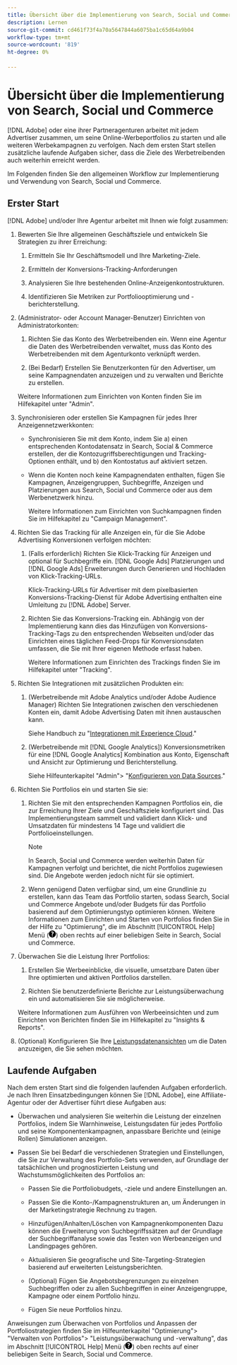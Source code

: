 ```yaml
---
title: Übersicht über die Implementierung von Search, Social und Commerce
description: Lernen
source-git-commit: cd461f73f4a70a5647844a6075ba1c65d64a9b04
workflow-type: tm+mt
source-wordcount: '819'
ht-degree: 0%

---
```


# Übersicht über die Implementierung von Search, Social und Commerce

[!DNL Adobe] oder eine ihrer Partneragenturen arbeitet mit jedem Advertiser zusammen, um seine Online-Werbeportfolios zu starten und alle weiteren Werbekampagnen zu verfolgen. Nach dem ersten Start stellen zusätzliche laufende Aufgaben sicher, dass die Ziele des Werbetreibenden auch weiterhin erreicht werden.

Im Folgenden finden Sie den allgemeinen Workflow zur Implementierung und Verwendung von Search, Social und Commerce.

## Erster Start

[!DNL Adobe] und/oder Ihre Agentur arbeitet mit Ihnen wie folgt zusammen:

1. Bewerten Sie Ihre allgemeinen Geschäftsziele und entwickeln Sie Strategien zu ihrer Erreichung:

   1. Ermitteln Sie Ihr Geschäftsmodell und Ihre Marketing-Ziele.

   1. Ermitteln der Konversions-Tracking-Anforderungen

   1. Analysieren Sie Ihre bestehenden Online-Anzeigenkontostrukturen.

   1. Identifizieren Sie Metriken zur Portfoliooptimierung und -berichterstellung.

1. (Administrator- oder Account Manager-Benutzer) Einrichten von Administratorkonten:

   1. Richten Sie das Konto des Werbetreibenden ein. Wenn eine Agentur die Daten des Werbetreibenden verwaltet, muss das Konto des Werbetreibenden mit dem Agenturkonto verknüpft werden.

   1. (Bei Bedarf) Erstellen Sie Benutzerkonten für den Advertiser, um seine Kampagnendaten anzuzeigen und zu verwalten und Berichte zu erstellen.

   Weitere Informationen zum Einrichten von Konten finden Sie im Hilfekapitel unter &quot;Admin&quot;.

1. Synchronisieren oder erstellen Sie Kampagnen für jedes Ihrer Anzeigennetzwerkkonten:

   * Synchronisieren Sie mit dem Konto, indem Sie a) einen entsprechenden Kontodatensatz in Search, Social &amp; Commerce erstellen, der die Kontozugriffsberechtigungen und Tracking-Optionen enthält, und b) den Kontostatus auf aktiviert setzen.

   * Wenn die Konten noch keine Kampagnendaten enthalten, fügen Sie Kampagnen, Anzeigengruppen, Suchbegriffe, Anzeigen und Platzierungen aus Search, Social und Commerce oder aus dem Werbenetzwerk hinzu.

      Weitere Informationen zum Einrichten von Suchkampagnen finden Sie im Hilfekapitel zu &quot;Campaign Management&quot;.

1. Richten Sie das Tracking für alle Anzeigen ein, für die Sie Adobe Advertising Konversionen verfolgen möchten:

   1. (Falls erforderlich) Richten Sie Klick-Tracking für Anzeigen und optional für Suchbegriffe ein. [!DNL Google Ads] Platzierungen und [!DNL Google Ads] Erweiterungen durch Generieren und Hochladen von Klick-Tracking-URLs.

      Klick-Tracking-URLs für Advertiser mit dem pixelbasierten Konversions-Tracking-Dienst für Adobe Advertising enthalten eine Umleitung zu [!DNL Adobe] Server.

   1. Richten Sie das Konversions-Tracking ein. Abhängig von der Implementierung kann dies das Hinzufügen von Konversions-Tracking-Tags zu den entsprechenden Webseiten und/oder das Einrichten eines täglichen Feed-Drops für Konversionsdaten umfassen, die Sie mit Ihrer eigenen Methode erfasst haben.

      Weitere Informationen zum Einrichten des Trackings finden Sie im Hilfekapitel unter &quot;Tracking&quot;.

1. Richten Sie Integrationen mit zusätzlichen Produkten ein:

   1. (Werbetreibende mit Adobe Analytics und/oder Adobe Audience Manager) Richten Sie Integrationen zwischen den verschiedenen Konten ein, damit Adobe Advertising Daten mit ihnen austauschen kann.

      Siehe Handbuch zu &quot;[Integrationen mit Experience Cloud](/help/integrations/home.md).&quot;

   1. (Werbetreibende mit [!DNL Google Analytics]) Konversionsmetriken für eine [!DNL Google Analytics] Kombination aus Konto, Eigenschaft und Ansicht zur Optimierung und Berichterstellung.

      Siehe Hilfeunterkapitel &quot;Admin&quot;> &quot;[Konfigurieren von Data Sources](/help/search-social-commerce/admin/data-sources/data-source-about.md).&quot;

1. Richten Sie Portfolios ein und starten Sie sie:

   1. Richten Sie mit den entsprechenden Kampagnen Portfolios ein, die zur Erreichung Ihrer Ziele und Geschäftsziele konfiguriert sind. Das Implementierungsteam sammelt und validiert dann Klick- und Umsatzdaten für mindestens 14 Tage und validiert die Portfolioeinstellungen.

      >[!NOTE]
      >
      >In Search, Social und Commerce werden weiterhin Daten für Kampagnen verfolgt und berichtet, die nicht Portfolios zugewiesen sind. Die Angebote werden jedoch nicht für sie optimiert.

   1. Wenn genügend Daten verfügbar sind, um eine Grundlinie zu erstellen, kann das Team das Portfolio starten, sodass Search, Social und Commerce Angebote und/oder Budgets für das Portfolio basierend auf dem Optimierungstyp optimieren können.
   Weitere Informationen zum Einrichten und Starten von Portfolios finden Sie in der Hilfe zu &quot;Optimierung&quot;, die im Abschnitt [!UICONTROL Help] Menü (![Hilfe-Menü](/help/search-social-commerce/assets/help-main-menu.png "Hilfe-Menü")) oben rechts auf einer beliebigen Seite in Search, Social und Commerce.

1. Überwachen Sie die Leistung Ihrer Portfolios:

   1. Erstellen Sie Werbeeinblicke, die visuelle, umsetzbare Daten über Ihre optimierten und aktiven Portfolios darstellen.

   1. Richten Sie benutzerdefinierte Berichte zur Leistungsüberwachung ein und automatisieren Sie sie möglicherweise.

   Weitere Informationen zum Ausführen von Werbeeinsichten und zum Einrichten von Berichten finden Sie im Hilfekapitel zu &quot;Insights &amp; Reports&quot;.

1. (Optional) Konfigurieren Sie Ihre [Leistungsdatenansichten](/help/search-social-commerce/common-tasks/data-views/data-views-about.md) um die Daten anzuzeigen, die Sie sehen möchten.

## Laufende Aufgaben

Nach dem ersten Start sind die folgenden laufenden Aufgaben erforderlich. Je nach Ihren Einsatzbedingungen können Sie [!DNL Adobe], eine Affiliate-Agentur oder der Advertiser führt diese Aufgaben aus:

* Überwachen und analysieren Sie weiterhin die Leistung der einzelnen Portfolios, indem Sie Warnhinweise, Leistungsdaten für jedes Portfolio und seine Komponentenkampagnen, anpassbare Berichte und (einige Rollen) Simulationen anzeigen.

* Passen Sie bei Bedarf die verschiedenen Strategien und Einstellungen, die Sie zur Verwaltung des Portfolio-Sets verwenden, auf Grundlage der tatsächlichen und prognostizierten Leistung und Wachstumsmöglichkeiten des Portfolios an:

   * Passen Sie die Portfoliobudgets, -ziele und andere Einstellungen an.

   * Passen Sie die Konto-/Kampagnenstrukturen an, um Änderungen in der Marketingstrategie Rechnung zu tragen.

   * Hinzufügen/Anhalten/Löschen von Kampagnenkomponenten Dazu können die Erweiterung von Suchbegriffssätzen auf der Grundlage der Suchbegriffanalyse sowie das Testen von Werbeanzeigen und Landingpages gehören.

   * Aktualisieren Sie geografische und Site-Targeting-Strategien basierend auf erweiterten Leistungsberichten.

   * (Optional) Fügen Sie Angebotsbegrenzungen zu einzelnen Suchbegriffen oder zu allen Suchbegriffen in einer Anzeigengruppe, Kampagne oder einem Portfolio hinzu.

   * Fügen Sie neue Portfolios hinzu.

Anweisungen zum Überwachen von Portfolios und Anpassen der Portfoliostrategien finden Sie im Hilfeunterkapitel &quot;Optimierung&quot;> &quot;Verwalten von Portfolios&quot;> &quot;Leistungsüberwachung und -verwaltung&quot;, das im Abschnitt [!UICONTROL Help] Menü (![Hilfe-Menü](/help/search-social-commerce/assets/help-main-menu.png "Hilfe-Menü")) oben rechts auf einer beliebigen Seite in Search, Social und Commerce.

